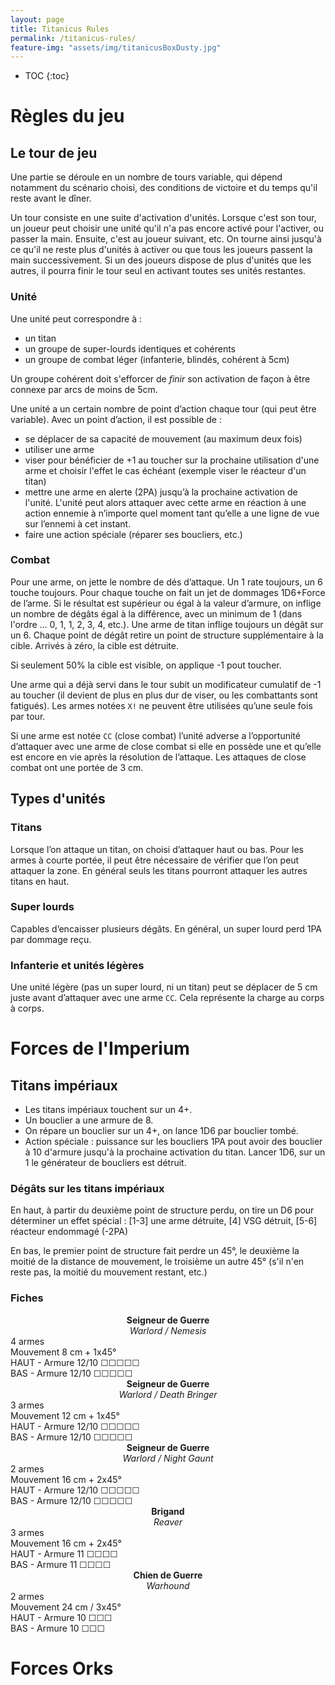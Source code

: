 ```yaml
---
layout: page
title: Titanicus Rules
permalink: /titanicus-rules/
feature-img: "assets/img/titanicusBoxDusty.jpg"
---
```


* TOC
{:toc}

# Règles du jeu

## Le tour de jeu

Une partie se déroule en un nombre de tours variable, qui dépend notamment du scénario choisi, des conditions de victoire et du temps qu'il reste avant le dîner.

Un tour consiste en une suite d'activation d'unités. Lorsque c'est son tour, un joueur peut choisir une unité qu'il n'a pas encore activé pour l'activer, ou passer la main. Ensuite, c'est au joueur suivant, etc. On tourne ainsi jusqu'à ce qu'il ne reste plus d'unités à activer ou que tous les joueurs passent la main successivement. Si un des joueurs dispose de plus d'unités que les autres, il pourra finir le tour seul en activant toutes ses unités restantes.

### Unité

Une unité peut correspondre à :
* un titan
* un groupe de super-lourds identiques et cohérents
* un groupe de combat léger (infanterie, blindés, cohérent à 5cm)

Un groupe cohérent doit s'efforcer de *finir* son activation de façon à être connexe par arcs de moins de 5cm. 

Une unité a un certain nombre de point d’action chaque tour (qui peut être variable). Avec un point d’action, il est possible de :
* se déplacer de sa capacité de mouvement (au maximum deux fois)
* utiliser une arme
* viser pour bénéficier de +1 au toucher sur la prochaine utilisation d'une arme et choisir l'effet le cas échéant (exemple viser le réacteur d'un titan)
*  mettre une arme en alerte (2PA) jusqu’à la prochaine activation de l'unité. L'unité  peut alors attaquer avec cette arme en réaction à une action ennemie à n’importe quel moment tant qu’elle a une ligne de vue sur l’ennemi à cet instant.
* faire une action spéciale (réparer ses boucliers, etc.)

### Combat
Pour une arme, on jette le nombre de dés d’attaque. Un 1 rate toujours, un 6 touche toujours.
Pour chaque touche on fait un jet de dommages 1D6+Force de l’arme. Si le résultat est supérieur ou égal à la valeur d’armure, on inflige un nombre de dégâts égal à la différence, avec un minimum de 1 (dans l'ordre ... 0, 1, 1, 2, 3, 4, etc.). Une arme de titan inflige toujours un dégât sur un 6. Chaque point de dégât retire un point de structure supplémentaire à la cible. Arrivés à zéro, la cible est détruite.

Si seulement 50% la cible est visible, on applique -1 pout toucher.

Une arme qui a déjà servi dans le tour subit un modificateur cumulatif de -1 au toucher (il devient de plus en plus dur de viser, ou les combattants sont fatigués). Les armes notées `X!` ne peuvent être utilisées qu’une seule fois par tour.

Si une arme est notée `CC` (close combat) l’unité adverse a l’opportunité d’attaquer avec une arme de close combat si elle en possède une et qu’elle est encore en vie après la résolution de l’attaque.
Les attaques de close combat ont une portée de 3 cm. 
  

## Types d'unités

### Titans
Lorsque l’on attaque un titan, on choisi d’attaquer haut ou bas. Pour les armes à courte portée, il peut être nécessaire de vérifier que l’on peut attaquer la zone. En général seuls les titans pourront attaquer les autres titans en haut.

### Super lourds
Capables d’encaisser plusieurs dégâts. En général, un super lourd perd 1PA par dommage reçu.

### Infanterie et unités légères
Une unité légère (pas un super lourd, ni un titan) peut se déplacer de 5 cm juste avant d’attaquer avec une arme `CC`. Cela représente la charge au corps à corps.

# Forces de l'Imperium

## Titans impériaux

* Les titans impériaux touchent sur un 4+.
* Un bouclier a une armure de 8.
* On répare un bouclier sur un 4+, on lance 1D6 par bouclier tombé.
* Action spéciale : puissance sur les boucliers 1PA pout avoir des bouclier à 10 d'armure jusqu'à la prochaine activation du titan. Lancer 1D6, sur un 1 le générateur de boucliers est détruit.

### Dégâts sur les titans impériaux

En haut, à partir du deuxième point de structure perdu, on tire un D6 pour déterminer un effet spécial : [1-3] une arme détruite, [4] VSG détruit, [5-6] réacteur endommagé (-2PA)

En bas, le premier point de structure fait perdre un 45°, le deuxième la moitié de la distance de mouvement, le troisième un autre 45° (s'il n'en reste pas, la moitié du mouvement restant, etc.)

### Fiches

<div class="row">
  <div class="col-1-3 unit-sheet">
  	<div style="text-align: center; font-weight: bold;">Seigneur de Guerre</div>
  	<div style="text-align: center; font-style: italic;">Warlord / Nemesis</div>
	<div>4 armes</div>
	<div>Mouvement 8 cm + 1x45°</div>
	<div>HAUT - Armure 12/10 ☐☐☐☐☐</div>
	<div>BAS - Armure 12/10 ☐☐☐☐☐</div>
  </div>
  <div class="col-1-3 unit-sheet">
  	<div style="text-align: center; font-weight: bold;">Seigneur de Guerre</div>
  	<div style="text-align: center; font-style: italic;">Warlord / Death Bringer</div>
	<div>3 armes</div>
	<div>Mouvement 12 cm + 1x45°</div>
	<div>HAUT - Armure 12/10 ☐☐☐☐☐</div>
	<div>BAS - Armure 12/10 ☐☐☐☐☐</div>
  </div>
  <div class="col-1-3 unit-sheet">
  	<div style="text-align: center; font-weight: bold;">Seigneur de Guerre</div>
  	<div style="text-align: center; font-style: italic;">Warlord / Night Gaunt</div>
	<div>2 armes</div>
	<div>Mouvement 16 cm + 2x45°</div>
	<div>HAUT - Armure 12/10 ☐☐☐☐☐</div>
	<div>BAS - Armure 12/10 ☐☐☐☐☐</div>
  </div>
</div><!-- /.row -->

<div class="row">
  <div class="col-1-3 unit-sheet">
  	<div style="text-align: center; font-weight: bold;">Brigand</div>
  	<div style="text-align: center; font-style: italic;">Reaver</div>
	<div>3 armes</div>
	<div>Mouvement 16 cm + 2x45°</div>
	<div>HAUT - Armure 11 ☐☐☐☐</div>
	<div>BAS - Armure 11 ☐☐☐☐</div>
  </div>
  <div class="col-1-3 unit-sheet">
  	<div style="text-align: center; font-weight: bold;">Chien de Guerre</div>
  	<div style="text-align: center; font-style: italic;">Warhound</div>
	<div>2 armes</div>
	<div>Mouvement 24 cm / 3x45°</div>
	<div>HAUT - Armure 10 ☐☐☐</div>
	<div>BAS - Armure 10 ☐☐☐</div>
  </div>
</div><!-- /.row -->


# Forces Orks

